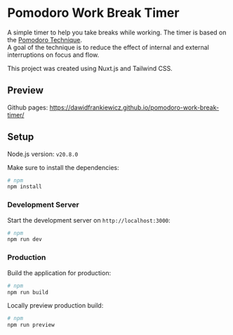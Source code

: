 # Pomodoro Work Break Timer

A simple timer to help you take breaks while working. The timer is based on the [Pomodoro Technique](https://en.wikipedia.org/wiki/Pomodoro_Technique).<br>
A goal of the technique is to reduce the effect of internal and external interruptions on focus and flow.

This project was created using Nuxt.js and Tailwind CSS.

## Preview

Github pages: https://dawidfrankiewicz.github.io/pomodoro-work-break-timer/

## Setup

Node.js version: `v20.8.0`

Make sure to install the dependencies:

```bash
# npm
npm install
```

### Development Server

Start the development server on `http://localhost:3000`:

```bash
# npm
npm run dev
```

### Production

Build the application for production:

```bash
# npm
npm run build
```

Locally preview production build:

```bash
# npm
npm run preview
```
